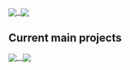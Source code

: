

<a href="#">
  <img align="center" src="https://github-readme-stats.vercel.app/api?username=sodomon2&theme=dracula&hide=prs&show_icons=true&hide_rank=true&count_private=true" />&nbsp;
</a>
<a href="#">
  <img align="center" src="https://github-readme-stats.vercel.app/api/top-langs/?username=sodomon2&layout=compact&theme=dracula&langs_count=6" />
</a>

## Current main projects

<a href="https://github.com/sodomon2/SODPlayer">
  <img align="center" src="https://github-readme-stats.vercel.app/api/pin/?username=sodomon2&repo=SODPlayer&theme=dracula" />&nbsp;&nbsp;
</a>
<a href="https://github.com/moonsteal/moonpad">
  <img align="center" src="https://github-readme-stats.vercel.app/api/pin/?username=moonsteal&repo=moonpad&theme=dracula&show_owner=true" />
</a>

<!--
**sodomon2/sodomon2** is a ✨ _special_ ✨ repository because its `README.md` (this file) appears on your GitHub profile.

Here are some ideas to get you started:

- 🔭 I’m currently working on ...
- 🌱 I’m currently learning ...
- 👯 I’m looking to collaborate on ...
- 🤔 I’m looking for help with ...
- 💬 Ask me about ...
- 📫 How to reach me: ...
- 😄 Pronouns: ...
- ⚡ Fun fact: ...
-->
